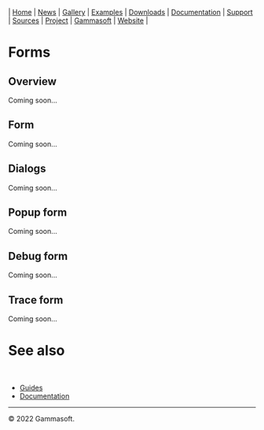 | [Home](home.md) | [News](news.md) | [Gallery](gallery.md) | [Examples](examples.md) | [Downloads](downloads.md) | [Documentation](documentation.md) | [Support](support.md) | [Sources](https://github.com/gammasoft71/xtd) | [Project](https://sourceforge.net/projects/xtdpro/) | [Gammasoft](gammasoft.md) | [Website](https://gammasoft71.wixsite.com/xtdpro) |

# Forms

## Overview

Coming soon...

## Form

Coming soon...

## Dialogs

Coming soon...

## Popup form

Coming soon...

## Debug form

Coming soon...

## Trace form

Coming soon...

# See also
​
* [Guides](guides.md)
* [Documentation](documentation.md)

______________________________________________________________________________________________

© 2022 Gammasoft.
